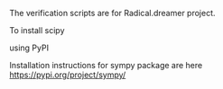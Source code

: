 The verification scripts are for Radical.dreamer project.

To install scipy 

using PyPI 


Installation instructions for sympy package are here https://pypi.org/project/sympy/




